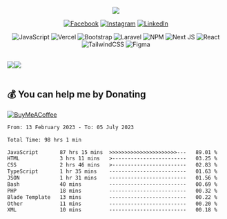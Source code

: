 <div align="center">
  
[![](https://visitcount.itsvg.in/api?id=Taufik-H&icon=2&color=0)](https://visitcount.itsvg.in)

</div>
<div align="center">
  
[![Facebook](https://img.shields.io/badge/Facebook-%231877F2.svg?logo=Facebook&logoColor=white)](https://facebook.com/TaufikH.me) [![Instagram](https://img.shields.io/badge/Instagram-%23E4405F.svg?logo=Instagram&logoColor=white)](https://instagram.com/hai.opit) [![LinkedIn](https://img.shields.io/badge/LinkedIn-%230077B5.svg?logo=linkedin&logoColor=white)](https://www.linkedin.com/in/taufikhidayatulloh)
  
</div>

<div align="center">


![JavaScript](https://img.shields.io/badge/javascript-%23323330.svg?style=for-the-badge&logo=javascript&logoColor=%23F7DF1E) ![Vercel](https://img.shields.io/badge/vercel-%23000000.svg?style=for-the-badge&logo=vercel&logoColor=white) ![Bootstrap](https://img.shields.io/badge/bootstrap-%23563D7C.svg?style=for-the-badge&logo=bootstrap&logoColor=white) ![Laravel](https://img.shields.io/badge/laravel-%23FF2D20.svg?style=for-the-badge&logo=laravel&logoColor=white) ![NPM](https://img.shields.io/badge/NPM-%23000000.svg?style=for-the-badge&logo=npm&logoColor=white) ![Next JS](https://img.shields.io/badge/Next-black?style=for-the-badge&logo=next.js&logoColor=white) ![React](https://img.shields.io/badge/react-%2320232a.svg?style=for-the-badge&logo=react&logoColor=%2361DAFB) ![TailwindCSS](https://img.shields.io/badge/tailwindcss-%2338B2AC.svg?style=for-the-badge&logo=tailwind-css&logoColor=white) 	![Figma](https://img.shields.io/badge/figma-%23F24E1E.svg?style=for-the-badge&logo=figma&logoColor=white)

</div>  
<br/>
<div align="center">
  <div style="display: flex; align-items:center;" >
    <img src="https://github-contribution-stats.vercel.app/api/?username=Taufik-H" />
    <img src="https://github-readme-streak-stats.herokuapp.com/?user=Taufik-H&theme=default&hide_border=false" />
  </div>
</div>

<br/>



  ## 💰 You can help me by Donating
  [![BuyMeACoffee](https://img.shields.io/badge/Buy%20Me%20a%20Coffee-ffdd00?style=for-the-badge&logo=buy-me-a-coffee&logoColor=black)](https://buymeacoffee.com/opik) 

<!--START_SECTION:waka-->

```txt
From: 13 February 2023 - To: 05 July 2023

Total Time: 98 hrs 1 min

JavaScript       87 hrs 15 mins  >>>>>>>>>>>>>>>>>>>>>>---   89.01 %
HTML             3 hrs 11 mins   >------------------------   03.25 %
CSS              2 hrs 46 mins   >------------------------   02.83 %
TypeScript       1 hr 35 mins    -------------------------   01.63 %
JSON             1 hr 31 mins    -------------------------   01.56 %
Bash             40 mins         -------------------------   00.69 %
PHP              18 mins         -------------------------   00.32 %
Blade Template   13 mins         -------------------------   00.22 %
Other            11 mins         -------------------------   00.20 %
XML              10 mins         -------------------------   00.18 %
```

<!--END_SECTION:waka-->

